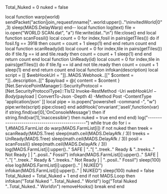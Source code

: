 Total_Nuked = 0
nuked = false

local function warp(world)
    sendPacket("action|join_request\nname|"..world:upper().."\ninvitedWorld|0",3)
    sleep(MADS.DelayWarp)
end--
local function log(text) 
    file = io.open("WORLD SCAN.dat", "a")
    file:write(dat.."\n")
    file:close()
end
local function scanFossil()
    local count = 0
    for index,fosil in pairs(getTiles()) do
        if fosil.fg == 3918 then
            count = count + 1
            sleep(1)
        end
    end
    return count
end
local function scanReady(id)
    local count = 0
    for index,tile in pairs(getTiles()) do
        if tile.fg == id and tile.ready then
            count = count + 1
            sleep(1)
        end
    end
    return count
end
local function UnReady(id)
    local count = 0
    for index,tile in pairs(getTiles()) do
        if tile.fg == id and not tile.ready then
            count = count + 1
            sleep(1)
        end
    end
    return count
end
local function infokan(description)
    local script = [[
        $webHookUrl = "]]..MADS.Webhook..[["
        $content = "]]..description..[["
        $payload = @{
            content = $content 
        }
        [Net.ServicePointManager]::SecurityProtocol = [Net.SecurityProtocolType]::Tls12
        Invoke-RestMethod -Uri $webHookUrl -Body ($payload | ConvertTo-Json -Depth 4) -Method Post -ContentType 'application/json'
    ]]
    local pipe = io.popen("powershell -command -", "w")
    pipe:write(script)
    pipe:close()
end
addHook('onvariant','aseli',function(var)
    if string.find(var[0],'OnConsoleMessage') then
        if string.find(var[1],'inaccessible') then
            nuked = true
        end
    end
end)
log("-----------------------------------------------")
while true do
    for i = 1,#MADS.FarmList do
        warp(MADS.FarmList[i])
        if not nuked then
            treek = scanReady(MADS.Tree)
            sleep(math.ceil(MADS.DelayAfk / 3))
            treeks = UnReady(MADS.Tree)
            sleep(math.ceil(MADS.DelayAfk / 3))
            posil = scanFossil()
            sleep(math.ceil(MADS.DelayAfk / 3))
            log(MADS.FarmList[i]:upper().." SAFE | ".."[ "..treek.." Ready & "..treeks.." Not Ready ] | "..posil.." Fossil")
            infokan(MADS.FarmList[i]:upper().." SAFE | ".."[ "..treek.." Ready & "..treeks.." Not Ready ] | "..posil.." Fossil")
            sleep(100)
        else
            log(MADS.FarmList[i]:upper().." | NUKED")
            infokan(MADS.FarmList[i]:upper().." | NUKED")
            sleep(100)
            nuked = false
            Total_Nuked = Total_Nuked + 1
        end
    end
    if not MADS.Loop then
        infokan("Total Nuked "..Total_Nuked.." World")
        log("Total Nuked "..Total_Nuked.." World\n")
        removeHooks()
        break
    end
end
